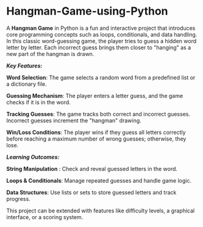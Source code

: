 # Hangman-Game-using-Python
A **Hangman Game** in Python is a fun and interactive project that introduces core programming concepts such as loops, conditionals, and data handling. In this classic word-guessing game, the player tries to guess a hidden word letter by letter. Each incorrect guess brings them closer to "hanging" as a new part of the hangman is drawn.

*******Key Features:*******

**Word Selection**: The game selects a random word from a predefined list or a dictionary file.

**Guessing Mechanism**: The player enters a letter guess, and the game checks if it is in the word.

**Tracking Guesses**: The game tracks both correct and incorrect guesses. Incorrect guesses increment the "hangman" drawing.

**Win/Loss Conditions**: The player wins if they guess all letters correctly before reaching a maximum number of wrong guesses; otherwise, they lose.

*******Learning Outcomes:*******

**String Manipulation** : Check and reveal guessed letters in the word.

**Loops & Conditionals**: Manage repeated guesses and handle game logic.

**Data Structures**: Use lists or sets to store guessed letters and track progress.

This project can be extended with features like difficulty levels, a graphical interface, or a scoring system.
